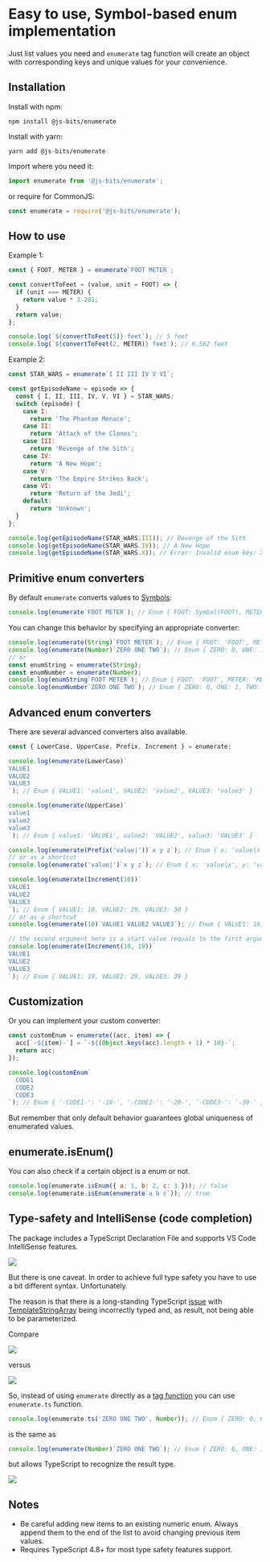 # Easy to use, Symbol-based enum implementation

Just list values you need and `enumerate` tag function will create an object with corresponding keys and unique values for your convenience.

## Installation

Install with npm:

```
npm install @js-bits/enumerate
```

Install with yarn:

```
yarn add @js-bits/enumerate
```

Import where you need it:

```javascript
import enumerate from '@js-bits/enumerate';
```

or require for CommonJS:

```javascript
const enumerate = require('@js-bits/enumerate');
```

## How to use

Example 1:

```javascript
const { FOOT, METER } = enumerate`FOOT METER`;

const convertToFeet = (value, unit = FOOT) => {
  if (unit === METER) {
    return value * 3.281;
  }
  return value;
};

console.log(`${convertToFeet(5)} feet`); // 5 feet
console.log(`${convertToFeet(2, METER)} feet`); // 6.562 feet
```

Example 2:

```javascript
const STAR_WARS = enumerate`I II III IV V VI`;

const getEpisodeName = episode => {
  const { I, II, III, IV, V, VI } = STAR_WARS;
  switch (episode) {
    case I:
      return 'The Phantom Menace';
    case II:
      return 'Attack of the Clones';
    case III:
      return 'Revenge of the Sith';
    case IV:
      return 'A New Hope';
    case V:
      return 'The Empire Strikes Back';
    case VI:
      return 'Return of the Jedi';
    default:
      return 'Unknown';
  }
};

console.log(getEpisodeName(STAR_WARS.III)); // Revenge of the Sith
console.log(getEpisodeName(STAR_WARS.IV)); // A New Hope
console.log(getEpisodeName(STAR_WARS.X)); // Error: Invalid enum key: X
```

## Primitive enum converters

By default `enumerate` converts values to [Symbols](https://developer.mozilla.org/en-US/docs/Web/JavaScript/Reference/Global_Objects/Symbol):

```javascript
console.log(enumerate`FOOT METER`); // Enum { FOOT: Symbol(FOOT), METER: Symbol(METER) }
```

You can change this behavior by specifying an appropriate converter:

```javascript
console.log(enumerate(String)`FOOT METER`); // Enum { FOOT: 'FOOT', METER: 'METER' }
console.log(enumerate(Number)`ZERO ONE TWO`); // Enum { ZERO: 0, ONE: 1, TWO: 2 }
// or
const enumString = enumerate(String);
const enumNumber = enumerate(Number);
console.log(enumString`FOOT METER`); // Enum { FOOT: 'FOOT', METER: 'METER' }
console.log(enumNumber`ZERO ONE TWO`); // Enum { ZERO: 0, ONE: 1, TWO: 2 }
```

## Advanced enum converters

There are several advanced converters also available.

```javascript
const { LowerCase, UpperCase, Prefix, Increment } = enumerate;

console.log(enumerate(LowerCase)`
VALUE1
VALUE2
VALUE3
`); // Enum { VALUE1: 'value1', VALUE2: 'value2', VALUE3: 'value3' }

console.log(enumerate(UpperCase)`
value1
value2
value3
`); // Enum { value1: 'VALUE1', value2: 'VALUE2', value3: 'VALUE3' }

console.log(enumerate(Prefix('value|'))`x y z`); // Enum { x: 'value|x', y: 'value|y', z: 'value|z' }
// or as a shortcut
console.log(enumerate('value|')`x y z`); // Enum { x: 'value|x', y: 'value|y', z: 'value|z' }

console.log(enumerate(Increment(10))`
VALUE1
VALUE2
VALUE3
`); // Enum { VALUE1: 10, VALUE2: 20, VALUE3: 30 }
// or as a shortcut
console.log(enumerate(10)`VALUE1 VALUE2 VALUE3`); // Enum { VALUE1: 10, VALUE2: 20, VALUE3: 30 }

// the second argument here is a start value (equals to the first argument if not specified)
console.log(enumerate(Increment(10, 19))`
VALUE1
VALUE2
VALUE3
`); // Enum { VALUE1: 19, VALUE2: 29, VALUE3: 39 }
```

## Customization

Or you can implement your custom converter:

```javascript
const customEnum = enumerate((acc, item) => {
  acc[`-${item}-`] = `-${(Object.keys(acc).length + 1) * 10}-`;
  return acc;
});

console.log(customEnum`
  CODE1
  CODE2
  CODE3
`); // Enum { '-CODE1-': '-10-', '-CODE2-': '-20-', '-CODE3-': '-30-' }
```

But remember that only default behavior guarantees global uniqueness of enumerated values.

## enumerate.isEnum()

You can also check if a certain object is a enum or not.

```javascript
console.log(enumerate.isEnum({ a: 1, b: 2, c: 3 })); // false
console.log(enumerate.isEnum(enumerate`a b c`)); // true
```

## Type-safety and IntelliSense (code completion)

The package includes a TypeScript Declaration File and supports VS Code IntelliSense features.

<img src="./images/intellisense1.png" _width="450">

But there is one caveat. In order to achieve full type safety you have to use a bit different syntax. Unfortunately.

The reason is that there is a long-standing TypeScript [issue](https://github.com/microsoft/TypeScript/issues/33304) with [TemplateStringArray](https://microsoft.github.io/PowerBI-JavaScript/interfaces/_node_modules_typedoc_node_modules_typescript_lib_lib_es5_d_.templatestringsarray.html) being incorrectly typed and, as result, not being able to be parameterized.

Compare

<img src="./images/intellisense2.png" _width="350">

versus

<img src="./images/intellisense3.png" _width="750">

So, instead of using `enumerate` directly as a [tag function](https://developer.mozilla.org/en-US/docs/Web/JavaScript/Reference/Template_literals#tagged_templates) you can use `enumerate.ts` function.

```javascript
console.log(enumerate.ts('ZERO ONE TWO', Number)); // Enum { ZERO: 0, ONE: 1, TWO: 2 }
```

is the same as

```javascript
console.log(enumerate(Number)`ZERO ONE TWO`); // Enum { ZERO: 0, ONE: 1, TWO: 2 }
```

but allows TypeScript to recognize the result type.

<img src="./images/intellisense4.png" _width="750">

## Notes

- Be careful adding new items to an existing numeric enum. Always append them to the end of the list to avoid changing previous item values.
- Requires TypeScript 4.8+ for most type safety features support.
